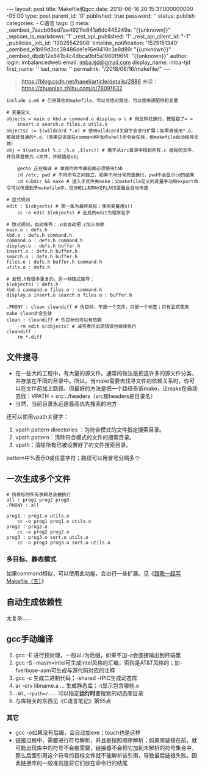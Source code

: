 --- layout: post title: Makefile和gcc date: 2018-06-16 20:15:37.000000000 -05:00 type: post parent\_id: '0' published: true password: '' status: publish categories: - C语言 tags: [] meta: \_oembed\_7aacb66ed7ae4921fe841a6dc445249a: "{{unknown}}" \_wpcom\_is\_markdown: '1' \_rest\_api\_published: '1' \_rest\_api\_client\_id: "-1" \_publicize\_job\_id: '19025542908' timeline\_notification: '1529151340' \_oembed\_e1b99d3cc39486de1e16e9419c3a8d89: "{{unknown}}" \_oembed\_dbdb12e841b4c4dbca0bf5a1980f96f4: "{{unknown}}" author: login: imbalancedweb email: imba.tjd@gmail.com display\_name: imba-tjd first\_name: '' last\_name: '' permalink: "/2018/06/16/makefile/" ---

> https://blog.csdn.net/haoel/article/details/2886
> 未读：https://zhuanlan.zhihu.com/p/78091632

``` {.wp-block-code}
include a.mk # 引用其他的makefile，可以写绝对路径，可以使用通配符和变量

# 变量定义
objects = main.o kbd.o command.o display.o \ # 用反斜杠换行，教程错了= =
    insert.o search.o files.o utils.o
objects2 := $(wildcard *.o) # 使用wildcard关键字会进行扩展；如果直接用*.o，那就是普通的*.o，（效果应该是在command中当作shell命令会生效，但makefile自动推导无效）
obj = $(patsubst %.c ,%.o ,$(src)) # 用于从src目录中找到所有.c 结尾的文件，并将其替换为.o文件，并赋值给obj

    @echo 正在编译 # 单独的命令最前面必须使用tab
    cd /etc; pwd # 不同命令之间独立，如果不用分号而是换行，pwd不会显示cd的结果
    cd subdir && make # 进入子文件夹make；父makefile定义的变量手动用export命令可以传递到子makefile中，但SHELL和MAKEFLAGS变量会自动传递

# 显式规则
edit : $(objects) # 第一条为最终目标；使用变量用$()
    cc -o edit $(objects) # 此处的edit为程序名字

# 隐式规则，自动推导：.o会自动把.c加入依赖
main.o : defs.h
kbd.o : defs.h command.h
command.o : defs.h command.h
display.o : defs.h buffer.h
insert.o : defs.h buffer.h
search.o : defs.h buffer.h
files.o : defs.h buffer.h command.h
utils.o : defs.h

# 发现.h有很多重复的，另一种隐式推导：
$(objects) : defs.h
kbd.o command.o files.o : command.h
display.o insert.o search.o files.o : buffer.h

.PHONY : clean cleandiff # 伪目标，不是一个文件，只是一个标签；只有显式使用make clean才会生效
clean : cleandiff # 伪目标也可以有依赖
    -rm edit $(objects) # 减号表示出现错误也继续执行
cleandiff :
    rm *.diff
```

文件搜寻
--------

-   在一些大的工程中，有大量的源文件。通常的做法是把这许多的源文件分类，并存放在不同的目录中。所以，当make需要去找寻文件的依赖关系时，你可以在文件前加上路径。但最好的方法是把一个路径告诉make，让make在自动去找：VPATH = src:../headers（src和headers是目录名）
-   当然，当前目录永远是最高优先搜索的地方

还可以使用vpath关键字：

1.  vpath pattern directories ：为符合模式的文件指定搜索目录。
2.  vpath pattern：清除符合模式的文件的搜索目录。
3.  vpath：清除所有已被设置好了的文件搜索目录。

pattern中%表示0或任意字符；路径可以用冒号分隔多个

一次生成多个文件
----------------

``` {.wp-block-code}
# 伪目标的所有依赖总会被执行
all : prog1 prog2 prog3
.PHONY : all

prog1 : prog1.o utils.o
    cc -o prog1 prog1.o utils.o
prog2 : prog2.o
    cc -o prog2 prog2.o
prog3 : prog3.o sort.o utils.o
    cc -o prog3 prog3.o sort.o utils.o
```

### 多目标、静态模式

如果command相似，可以使用此功能，会进行一些扩展。见《[跟我一起写 Makefile（五）](https://blog.csdn.net/haoel/article/details/2890)》

自动生成依赖性
--------------

太复杂……

gcc手动编译
-----------

1.  gcc -E 进行预处理，一般以.i为后缀，如果不加-o会直接输出到终端里
2.  gcc -S -masm=intel可生成intel风格的汇编，否则是AT&T风格的；加-fverbose-asm可生成与源代码对应的注释
3.  gcc -c 生成二进制代码；-shared -fPIC生成动态库
4.  ar -crv libname.a ... 生成静态库；-t显示包含哪些.o
5.  `-Wl,-rpath=/...` 可以指定**运行时**要搜索的动态库目录
6.  与库相关的东西见《C语言笔记》第55点

### 其它

-   gcc -o如果没有后缀，会自动加exe；touch也是这样
-   链接过程中，需要进行符号解析，并且是按照顺序解析；如果库链接在前，就可能出现库中的符号不会被需要，链接器不会把它加到未解析的符号集合中，那么后面引用这个符号的目标文件就不能解析该引用，导致最后链接失败。因此链接库的一般准则是将它们放在命令行的结尾


